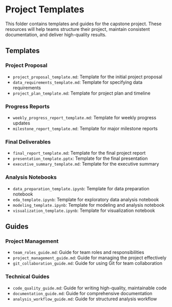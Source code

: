 # Project Templates

This folder contains templates and guides for the capstone project. These resources will help teams structure their project, maintain consistent documentation, and deliver high-quality results.

## Templates

### Project Proposal
- `project_proposal_template.md`: Template for the initial project proposal
- `data_requirements_template.md`: Template for specifying data requirements
- `project_plan_template.md`: Template for project plan and timeline

### Progress Reports
- `weekly_progress_report_template.md`: Template for weekly progress updates
- `milestone_report_template.md`: Template for major milestone reports

### Final Deliverables
- `final_report_template.md`: Template for the final project report
- `presentation_template.pptx`: Template for the final presentation
- `executive_summary_template.md`: Template for the executive summary

### Analysis Notebooks
- `data_preparation_template.ipynb`: Template for data preparation notebook
- `eda_template.ipynb`: Template for exploratory data analysis notebook
- `modeling_template.ipynb`: Template for modeling and analysis notebook
- `visualization_template.ipynb`: Template for visualization notebook

## Guides

### Project Management
- `team_roles_guide.md`: Guide for team roles and responsibilities
- `project_management_guide.md`: Guide for managing the project effectively
- `git_collaboration_guide.md`: Guide for using Git for team collaboration

### Technical Guides
- `code_quality_guide.md`: Guide for writing high-quality, maintainable code
- `documentation_guide.md`: Guide for comprehensive documentation
- `analysis_workflow_guide.md`: Guide for structured analysis workflow
